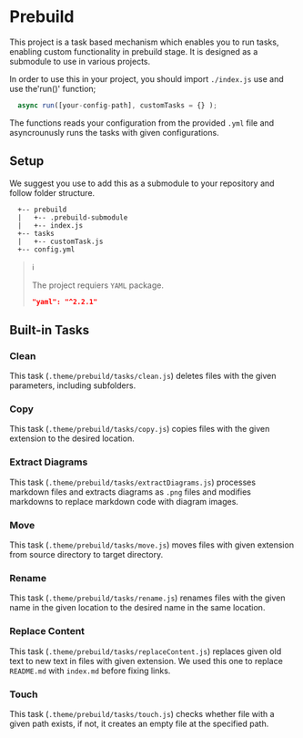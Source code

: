 # Prebuild

This project is a task based mechanism which enables you to run tasks, enabling
custom functionality in prebuild stage. It is designed as a submodule to use 
in various projects.

In order to use this in your project, you should import `./index.js` use and 
use the'run()' function;

```javascript
  async run([your-config-path], customTasks = {} );
```

The functions reads your configuration from the provided `.yml` file and
asyncrounusly runs the tasks with given configurations.

## Setup

We suggest you use to add this as a submodule to your repository and follow 
folder structure.

```
  +-- prebuild
  |   +-- .prebuild-submodule
  |   +-- index.js
  +-- tasks
  |   +-- customTask.js
  +-- config.yml
```

> :information_source:
>
> The project requiers `YAML` package.
> 
> ```json
> "yaml": "^2.2.1"
> ```

## Built-in Tasks

### Clean

This task (`.theme/prebuild/tasks/clean.js`) deletes files with the given
parameters, including subfolders.

### Copy

This task (`.theme/prebuild/tasks/copy.js`) copies files with the given
extension to the desired location.

### Extract Diagrams

This task (`.theme/prebuild/tasks/extractDiagrams.js`) processes markdown files
and extracts diagrams as `.png` files and modifies markdowns to replace
markdown code with diagram images.

### Move

This task (`.theme/prebuild/tasks/move.js`) moves files with given extension
from source directory to target directory.

### Rename

This task (`.theme/prebuild/tasks/rename.js`) renames files with the given
name in the given location to the desired name in the same location.

### Replace Content

This task (`.theme/prebuild/tasks/replaceContent.js`) replaces given old text
to new text in files with given extension. We used this one to replace
`README.md` with `index.md` before fixing links.

### Touch

This task (`.theme/prebuild/tasks/touch.js`) checks whether file with a given
path exists, if not, it creates an empty file at the specified path.
